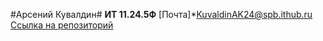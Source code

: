 #Арсений Кувалдин#
**ИТ 11.24.5Ф**
[Почта]*KuvaldinAK24@spb.ithub.ru
[Ссылка на репозиторий](https://github.com/Ars-XD/SystemA)
